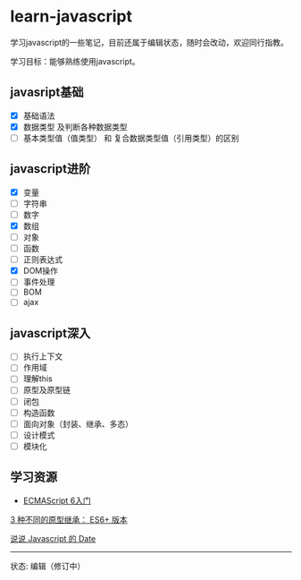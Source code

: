 learn-javascript
================

学习javascript的一些笔记，目前还属于编辑状态，随时会改动，欢迎同行指教。

学习目标：能够熟练使用javascript。

## javasript基础
- [X] 基础语法
- [X] 数据类型 及判断各种数据类型
- [ ] 基本类型值（值类型） 和 复合数据类型值（引用类型）的区别

## javascript进阶
- [X] 变量
- [ ] 字符串
- [ ] 数字
- [X] 数组
- [ ] 对象
- [ ] 函数
- [ ] 正则表达式
- [X] DOM操作
- [ ] 事件处理
- [ ] BOM
- [ ] ajax

## javascript深入
- [ ] 执行上下文
- [ ] 作用域
- [ ] 理解this
- [ ] 原型及原型链
- [ ] 闭包
- [ ] 构造函数
- [ ] 面向对象（封装、继承、多态）
- [ ] 设计模式
- [ ] 模块化

## 学习资源

- [ECMAScript 6入门](https://likebeta.gitbooks.io/es6tutorial/content/)

[3 种不同的原型继承： ES6+ 版本](http://www.zcfy.cc/article/425)

[说说 Javascript 的 Date](https://github.com/lishengzxc/bblog/issues/5)


---
状态: 编辑（修订中）

